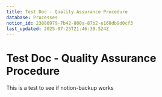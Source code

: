 ```yaml
---
title: Test Doc - Quality Assurance Procedure
database: Processes
notion_id: 23880979-7b42-800a-87b2-e160db9d0cf3
last_updated: 2025-07-25T21:46:39.524Z
---
```


# Test Doc - Quality Assurance Procedure


This is a test to see if notion-backup works

